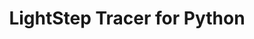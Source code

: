---
title: LightStep Tracer for Python
registryType: tracer
tags:
  - python
  - python2
  - python3
  - tracer
  - lightstep
repo: https://github.com/lightstep/lightstep-tracer-python
license: MIT License
description: "Client library for the LightStep Tracer that supports Python"
authors: LightStep
otVersion: latest
---